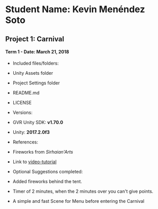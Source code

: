 # Student Name: Kevin Menéndez Soto
## Project 1: Carnival
#### Term 1 - Date: March 21, 2018

- Included files/folders:
 - Unity Assets folder
 - Project Settings folder
 - README.md
 - LICENSE

- Versions:
 - GVR Unity SDK: **v1.70.0**
 - Unity: **2017.2.0f3**


- References:
 - Fireworks from *Sirhaian'Arts*
 - Link to [video-tutorial](https://www.youtube.com/watch?v=zj4Iaq-KrkE&t=6s)
 
- Optional Suggestions completed:
 - Added fireworks behind the tent.
 - Timer of 2 minutes, when the 2 minutes over you can't give points.
 - A simple and fast Scene for Menu before entering the Carnival